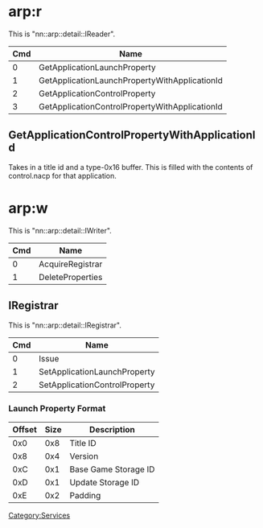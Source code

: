 # arp:r

This is "nn::arp::detail::IReader".

| Cmd | Name                                           |
| --- | ---------------------------------------------- |
| 0   | GetApplicationLaunchProperty                   |
| 1   | GetApplicationLaunchPropertyWithApplicationId  |
| 2   | GetApplicationControlProperty                  |
| 3   | GetApplicationControlPropertyWithApplicationId |

## GetApplicationControlPropertyWithApplicationId

Takes in a title id and a type-0x16 buffer. This is filled with the
contents of control.nacp for that application.

# arp:w

This is "nn::arp::detail::IWriter".

| Cmd | Name             |
| --- | ---------------- |
| 0   | AcquireRegistrar |
| 1   | DeleteProperties |

## IRegistrar

This is "nn::arp::detail::IRegistrar".

| Cmd | Name                          |
| --- | ----------------------------- |
| 0   | Issue                         |
| 1   | SetApplicationLaunchProperty  |
| 2   | SetApplicationControlProperty |

### Launch Property Format

| Offset | Size | Description          |
| ------ | ---- | -------------------- |
| 0x0    | 0x8  | Title ID             |
| 0x8    | 0x4  | Version              |
| 0xC    | 0x1  | Base Game Storage ID |
| 0xD    | 0x1  | Update Storage ID    |
| 0xE    | 0x2  | Padding              |

[Category:Services](Category:Services "wikilink")
